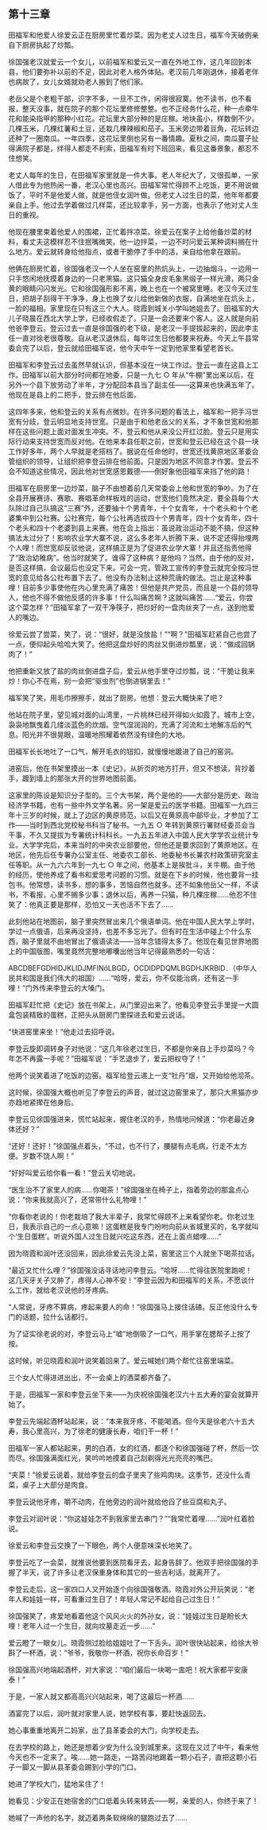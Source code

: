## 第十三章

田福军和他爱人徐爱云正在厨房里忙着炒菜。因为老丈人过生日，福军今天破例亲自下厨房执起了炒瓢。

徐国强老汉就爱云一个女儿，以前福军和爱云又一直在外地工作，这几年回到本县，他们要弥补以前的不足，因此对老人格外体贴。老汉前几年刚退休，接着老伴也病故了，女儿女婿就劝老人搬到了他们家。

老岳父是个老粗干部，识字不多，一旦不工作，闲得很寂寞。他不读书，也不看报，整天没事，就在院子的那个花坛里修修整整。也不正经务什么花，种一点牵牛花和能染指甲的那种小红花。花坛里大部分种的是庄稼。地块虽小，样数倒不少。几棵玉米，几棵红薯和土豆，还栽几棵辣椒和茄子。玉米旁边带着豆角，花坛转边还种了一圈南瓜。一年四季，这花坛里倒也另有一番情趣。夏秋之间，南瓜蔓子扯得满院子都是，绊得人都走不利索，田福军有时下班回来，看见这番景象，都忍不住想笑。

老丈人每年的生日，在田福军家里就是一件大事。老人年纪大了，又很孤单，一家人借此专为他热闹一番，老汉心里也高兴。田福军常忙得顾不上吃饭，更不用说做饭了，平时不是他爱人做，就是他侄女润叶做。但老丈人过生日的菜，他年年都要亲自上手。他过去学着做过几样菜，还比较拿手，另一方面，也表示了他对丈人生日的重视。

他现在腰里束着他爱人的围裙，正忙着拌凉菜。徐爱云在案子上给他备炒菜的材料，看丈夫这模样忍不住抿嘴微笑。他一边拌菜，一边不时问爱云某种调料搁在什么地方。爱云就转身给他指点，或者干脆停了手中的活，亲自给他拿在跟前。

他俩在厨房忙着，徐国强老汉一个人坐在窑里的热炕头上，一边抽烟斗，一边用一只手悠闲地抚摸着身边的一只老黑猫。这只猫全身皮毛象黑缎子一样光滑，两只金黄的眼睛闪闪发光。它和徐国强形影不离，晚上也在一个被窝里睡。老汉今天过生日，把胡子刮得干干净净，身上也换了女儿给他新做的衣服，自满地坐在炕头上，一脸的福相。家里现在只有这三个大人。晓霞到城关小学叫她姐去了。田福军的大儿子晓晨在西北大学上学，已经收假走了。只是一会还要来个客人。这人就是向前他爸李登云。登云过去一直是徐国强的老下级，是老汉一手提拔起来的，因此李主任一直对徐老很尊敬。自从老汉退休后，每年过生日他都要来祝寿。今天上午县常委会完了以后，登云就给田福军说，他今天中午一定到他家里看望老首长。

田福军和李登云过去虽然早就认识，但基本没在一块工作过。登云一直在这县上工作。田福军以前大部分时间都在地委，只是一九七 ○ 年从“牛棚”里出来以后，在另外一个县下放劳动了半年，才分配回本县当了副主任——这算来也快满五年了。他现在是县上的二把手，登云排在他后面。

这四年多来，他和登云的关系有点微妙。在许多问题的看法上，福军和一把手冯世宽有分歧，登云明显地支持世宽。只是由于和他老岳父的关系，才不象世宽和他那样在这些问题上面对面发生冲突。不，登云和他从来没公开红过脸。登云只是用实际行动来支持世宽而反对他。在他来本县任职之前，世宽和登云已经在这个县一块工作好多年，两个人早就是老搭档了。据说在任命他时，世宽还找黄原地区革委会管组织的领导，让组织把李登云排在他前面。只是因为地区不同意才作罢。登云不会不知道这些情况，因此他对世宽感恩戴德——倒好象他田福军来挡了他的路！

田福军在厨房里一边炒菜，脑子不由想着前几天常委会上他和世宽的争吵。为了在全县开展赛诗、赛歌、赛唱革命样板戏的运动，世宽他们竟然决定，要全县每个大队除过自己队搞这“三赛”外，还要抽十个男青年，十个女青年，十个老头和十个老婆集中到公社赛。公社赛完，每个公社再选拔四十个男青年，四十个女青年，四十个老头和四十个老婆到县上来赛。他在会上指出：虽说政治运动不能不搞，但这种搞法太过分了！影响农业学大寨不说，这么多老年人折腾下来，说不定还得抬埋两个人哩！而世宽却反驳他说，这样搞正是为了促进农业学大寨！并且还指责他得了“政治幼稚病”。他当时就笑了。谁得了这种病？是他吗？当然，由于他的反对，是否这样搞，会议最后也没定下来。可会一完，管政工宣传的李登云就完全按冯世宽的意见给各公社布置下去了。他没有办法制止这种荒唐的做法。岂止是这种事哩！目前多少事使他在内心里充满了痛苦！但他是共产党员，而且是一个县的领导人，他也不得不做他反感的许多事！什么叫痛苦啊？这就叫痛苦……“爱云，你尝这个菜怎样？”田福军拿了一双干净筷子，把炒好的一盘肉丝夹了一点，送到他爱人的嘴边。

徐爱云尝了尝菜，笑了，说：“很好，就是没放盐！”“啊？”田福军赶紧自己也尝了一点，便仰起头哈哈大笑了。他把这盘炒好的肉丝又倒进炒瓢里，说：“做成回锅肉了！”

他把重新又放了盐的肉丝倒进盘子后，爱云从他手里夺过炒瓢，说：“干脆让我来炒！你心不在焉，别一会把“驱虫剂”也倒进锅里去！”

福军笑了笑，用毛巾擦擦手，就出了厨房。他想：登云大概快来了吧？

他站在院子里，望见城对面的山湾里，一片桃林已经开得如火如霞了。城市上空，袅袅地飘曳着几缕淡蓝色的炊烟。空气湿润润的，充满了河流和土地解冻后的气息。阳光并不很晃眼，温暖地照耀着依然没有绿色的大地。

田福军长长地吐了一口气，解开毛衣的钮扣，就慢慢地踱进了自己的窑洞。

进窑后，他在书架里摸出一本《史记》，从折页的地方打开，但又不想读，背抄着手，踱到墙上的那张大开的世界地图前面。

这家里的陈设是知识分子型的。三个大书架，两个是他的——大部分是历史、政治经济学书籍，也有一些中外文学名著。另一架是爱云的医学书籍。田福军一九四三年十三岁的时候，就上了边区的黄原师范，以后又在黄原高中部毕业，才参加了工作——当时到西北党校秘书科当了秘书。一九五 ○ 年转到黄原行署财经委员会当干事，不久又提拔为专署统计科科长。一九五五年进入中国人民大学学农业统计专业。大学学完后，本来当时的中央农业部要他，但他还是要求回到了黄原地区。在地区，他先后任专署办公室主任、地委农工部长、地委秘书长兼农村政策研究室主任等职。从一九六六年到一九七 ○ 年之间，他基本上是挨批斗，关牛棚。由于他的经历，使他养成了看书和爱思考问题的习惯。就是在下乡的时候，他也要背一挂包书。他常想，读书多，想的事多，苦恼自然也就多。还不如象他岳父一样，不读书，不看报，心里不搁多少事；退休以后，再养一只猫，种几棵庄稼……他忍不住笑了：他真正要是那样，恐怕又一天也活不下去了……

此刻他站在地图前，脑子里突然冒出来几个俄语单词。他在中国人民大学上学时，学过一点俄语，后来再没坚持，也差不多忘光了。但有时在生活中碰上个什么东西，脑子里就不由地冒出了俄语读法——当年念错得太多了。他现在看见世界地图上的中国版图，嘴里竟然完整地嘟囔出他当年记得最熟悉的一句话：

ABCDBEFGDHIDJKLIDJMFINóLBGD，OCDIDPDQMLBGDHJKRBID．（中华人民共和国是我们伟大的祖国）……“哈呀，爱云，你不仅能治病，还有这一手哩！”门外传来李登云的大嗓门。

田福军赶忙把《史记》放在书架上，从门里迎出来了。他看见李登云手里提一大圆盒包装精致的蛋糕，正把头从厨房门里探进去和爱云说话。

“快进窑里来坐！”他走过去招呼说。

李登云旋即调转身子对他说：“这几年徐老过生日，不都是你亲自上手炒菜吗？今年怎不再露一手呢？”田福军说：“手艺退步了，爱云把权夺了！”

他两个说笑着进了吃饭的边窑。福军给登云递上一支“牡丹”烟，又开始给他沏茶。

这时候，徐国强大概也听见了李登云的声音，就过这边窑里来了，那只大黑猫亦步亦趋地紧撵在他身后。

李登云见徐国强进来，慌忙站起来，握住老汉的手，热情地问候道：“你老最近身体还好？”

“还好！还好！”徐国强点着头，“不过，也不行了，腰腿有点毛病，行走不太方便。岁数不饶人啊！”

“好好叫爱云给你看一看！”登云关切地说。

“医生治不了家里人的病……你喝茶！”徐国强坐在椅子上，指着旁边的那盒点心说：“你来我就高兴了，还常带什么礼物哩！”

“你看你老说的！你老栽培了我大半辈子，我常忙得顾不上来看望你老。你老过生日，我表示自己的一点心意嘛！这蛋糕是我专门吩咐向前从省城里买的，名字就叫个‘生日蛋糕’。听说外国人过生日就兴吃这东西，还在上面点蜡哩……”

因为晓霞和润叶还没回来，因此徐爱云先没上菜，窑里这三个人就坐下喝茶拉话。

“最近又忙什么哩？”徐国强没话寻话地问李登云。“哈呀……忙得往医院里跑呢！这几天牙关子又肿了，疼得人心神不安！”李登云因为和田福军的关系，不愿谈什么工作，就给老汉说他的牙疼病。

“人常说，牙疼不算病，疼起来要人的命！”徐国强马上接住话碴。反正他没什么专门的话题，拉什么话都行。

为了证实徐老说的对，李登云马上“嘘”地倒吸了一口气，用手掌在腮帮子上按了按。

这时候，听见晓霞和润叶说笑着回来了。爱云喊她们两个帮忙往窑里端菜。

三个女人忙得进进出出，不一会桌上的酒菜都齐备了。

于是，田福军一家和李登云坐下来——为庆祝徐国强老汉六十五大寿的宴会就算开始了。

李登云先端起酒杯站起来，说：“本来我牙疼，不能喝酒。但今天是徐老六十五大寿，我心里高兴，为了徐老的健康长寿，咱们干一杯！”

田福军一家人都站起来，男的白酒，女的红酒，都逐个和徐国强碰了杯，然后一饮而尽。徐国强满面红光，笑吟吟地摸着自己刮剃得光光亮亮的嘴巴。

“夹菜！”徐爱云说着，就给李登云的盘子里夹了些鸡肉块。这季节，还没什么青菜，桌子上大部分是肉食。

李登云说他牙疼，嚼不动肉，在他旁边的润叶就给他舀了些豆腐和丸子。

李登云对润叶说：“你这娃娃怎不到我家里去串门？”“我常忙着哩……”润叶红着脸说。

徐爱云和李登云交换了一下眼色，两个人便意味深长地笑了。

李登云吃了一会菜，就推说他要到医院看牙去，起身告辞了。他双手把徐国强的手握了半天，说了许多让老汉保重身体和其它的一些吉利话，就离开了。

李登云走后，这一家四口人又开始逐个向徐国强敬酒。晓霞对外公开玩笑说：“老年人和娃娃一样，可看重过生日了！年轻人常记不起给自己过生日！”

徐国强笑了，疼爱地看着他这个风风火火的外孙女，说：“娃娃过生日是盼长大哩！老年人过一个生日，就向坟墓走近一步……”

爱云瞪了一眼女儿。晓霞侧过脸给姐姐吐了一下舌头。润叶很快站起来，给徐大爷斟了一杯酒，说：“爷爷，我敬你一杯酒，祝你长命百岁！”

徐国强高兴地端起酒杯，对大家说：“咱们最后一块喝一盅吧！祝大家都平安康泰！”

于是，一家人就又都高高兴兴站起来，喝了这最后一杯酒……

酒宴完了以后，润叶就对家里人说，她学校有事，要赶快返回去。

她心事重重地离开二妈家，出了县革委会的大门，向学校走去。

在去学校的路上，她还是想着少安为什么没到城里来。这现在又过了中午，看来他今天也不一定来了。唉……她一路走，一路苦闷地踢着一颗小石子，直把这颗小石子一脚又一脚从县革委会踢到小学的门口。

她进了学校大门，猛地呆住了！

她看见：少安正在她宿舍的门口低着头转来转去——啊，亲爱的人，你终于来了！

她喊了一声他的名字，就迈着两条软绵绵的腿跑过去了……